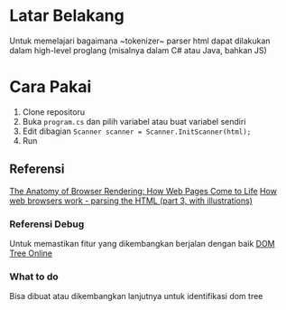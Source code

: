 # Latar Belakang
Untuk memelajari bagaimana ~tokenizer~ parser html dapat dilakukan dalam high-level proglang (misalnya dalam C# atau Java, bahkan JS)

# Cara Pakai
1. Clone repositoru
2. Buka `program.cs` dan pilih variabel atau buat variabel sendiri
3. Edit dibagian `Scanner scanner = Scanner.InitScanner(html);`
4. Run

## Referensi
[The Anatomy of Browser Rendering: How Web Pages Come to Life](https://medium.com/@regondaakhil/the-anatomy-of-browser-rendering-how-web-pages-come-to-life-6fa9e801a3f#:~:text=Parsing%20HTML,-Parsing%20is%20analyzing&text=The%20browser%20starts%20at%20the,Document%20Object%20Model%20(DOM).)
[How web browsers work - parsing the HTML (part 3, with illustrations)](https://dev.to/arikaturika/how-web-browsers-work-parsing-the-html-part-3-with-illustrations-45fi)

### Referensi Debug
Untuk memastikan fitur yang dikembangkan berjalan dengan baik
[DOM Tree Online](https://software.hixie.ch/utilities/js/live-dom-viewer/)

### What to do
Bisa dibuat atau dikembangkan lanjutnya untuk identifikasi dom tree
